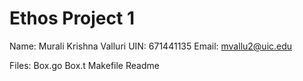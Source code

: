 # Ethos Project 1

Name: Murali Krishna Valluri
UIN: 671441135
Email: mvallu2@uic.edu

Files:
Box.go
Box.t
Makefile
Readme
